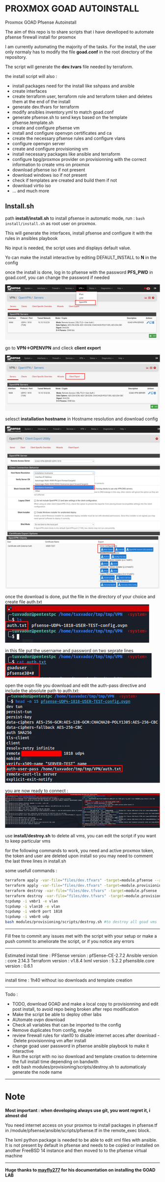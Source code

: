 # PROXMOX GOAD AUTOINSTALL
Proxmox GOAD Pfsense Autoinstall

The aim of this repo is to share scripts that i have develloped to automate pfsense firewall install for proxmox

I am currently automating the majority of the tasks. For the install, the user only normaly has to modify the file **goad.conf** in the root directory of the repository.

The script will generate the **dev.tvars** file needed by terraform.

the install script will also : 
- install packages need for the install like sshpass and ansible
- create interfaces
- create terraform user, terraform role and terraform token and deletes them at the end of the install
- generate dev.tfvars for terraform
- modify ansibles inventory.yml to match goad.conf
- generate pfsense.sh to send keys based on the template pfsense.template.sh
- create and configure pfsense vm
- install and configure openvpn certificates and ca
- create the necessary pfsense rules and configure vlans
- configure openvpn server
- create and configure provisioning vm
- install necessary packages like ansible and terraform
- configure bpg/proxmox provider on provisionning with the correct information to create vms on proxmox
- download pfsense iso if not present
- download windows iso if not present
- check if templates are created and build them if not
- download virtio iso
- ... and much more

## Install.sh
path **install/install.sh**
to install pfsense in automatic mode, run : ```bash install/install.sh``` as root user on proxmox. 

This will generate the interfaces, install pfsense and configure it with the rules in ansibles playbook

No input is needed, the script uses and displays default value.

Yo can make the install interactive by editing DEFAULT_INSTALL to **N** in the config

once the install is done, log in to pfsense with the password **PFS_PWD** in goad.conf, you can change the password if needed

![Alt text](files/images/image.png)

go to **VPN->OPENVPN** and clieck **client export**

![Alt text](files/images/image2.png)

selesct **installation hostname** in Hostname resolution and download config

![Alt text](files/images/image3.png)
![Alt text](files/images/image4.png)

once the download is done, put the file in the directory of your choice and create file auth.txt
![Alt text](files/images/image5.png)

in this file put the username and password on two seprate lines
![Alt text](files/images/image6.png)

open the ovpn file you download and edit the auth-pass directive and include the absolute path to auth.txt:
![Alt text](files/images/image7.png)

you are now ready to connect : 
![Alt text](files/images/image8.png)

use **install/destroy.sh** to delete all vms, you can edit the script if you want to keep particular vms

for the following commands to work, you need and active proxmox token, the token and user are deleted upon install so you may need to comment the last three lines in install.sh

some usefull commands :
```bash
terraform apply -var-file="files/dev.tfvars" -target=module.pfsense --auto-approve
terraform apply -var-file="files/dev.tfvars" -target=module.provisioning --auto-approve
terraform destroy -var-file="files/dev.tfvars" -target=module.pfsense --auto-approve
terraform destroy -var-file="files/dev.tfvars" -target=module.provisioning --auto-approve
tcpdump -i vmbr1 -e vlan
tcpdump -i vlan10 -e vlan
tcpdump -i vmbr0 port 1818
tcpdump -i vmbr0 udp
bash modules/provisioning/scripts/destroy.sh #to destroy all goad vms
```
*** 
Fill free to commit any issues met with the script with your setup or make a push commit to ameliorate the script, or if you notice any errors
***
Estimated install time :
PFSense version : pfSense-CE-2.7.2
Ansible version : core 2.14.3
Terraform version : v1.8.4
lxml version : 5.2.2
pfsensible.core version : 0.6.1

***
install time : 1h40 without iso downloads and template creation
***

Todo :
- TODO, download GOAD and make a local copy to provisionning and edit post install, to avoid repo being broken after repo modification
- Make the script be able to deploy other labs
- AUtomate ovpn download
- Check all variables that can be imported to the config
- Remove duplicates from config, maybe
- review firewall rules for vlan10 to disable internet acces after download
- Delete provisionning vm after install
- change goad user password in pfsense ansible playbook to make it interactive
- Run the script with no iso download and template creation to determine the full install time depending on bandwith
- edit bash modules/provisioning/scripts/destroy.sh to automaticaly generate the node name
***

# Note
**Most important : when developing always use git, you wont regret it, i almost did**

You need internet access on your proxmox to install packages in pfsense.tf in /module/pfsense/ansible/scripts/pfsense.tf in the remote_exec block.

The lxml python package is needed to be able to edit xml files with ansible. It is not present by default in pfsense and needs to be copied or installed on another FreeBSD 14 instance and then moved to to the pfsense virtual machine
***
**Huge thanks to [mayfly277](https://mayfly277.github.io/categories/proxmox/) for his documentation on installing the GOAD LAB**
